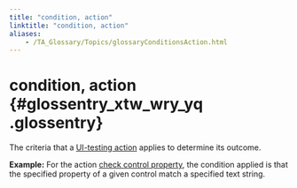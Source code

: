 ```yaml
--- 
title: "condition, action"
linktitle: "condition, action"
aliases: 
    - /TA_Glossary/Topics/glossaryConditionsAction.html
---
```

# condition, action {#glossentry_xtw_wry_yq .glossentry}

The criteria that a [UI-testing action](glossaryUITestingAction.html) applies to determine its outcome.

**Example:** For the action [check control property](../../TA_Automation/Topics/bia_check_control_property.html), the condition applied is that the specified property of a given control match a specified text string.

